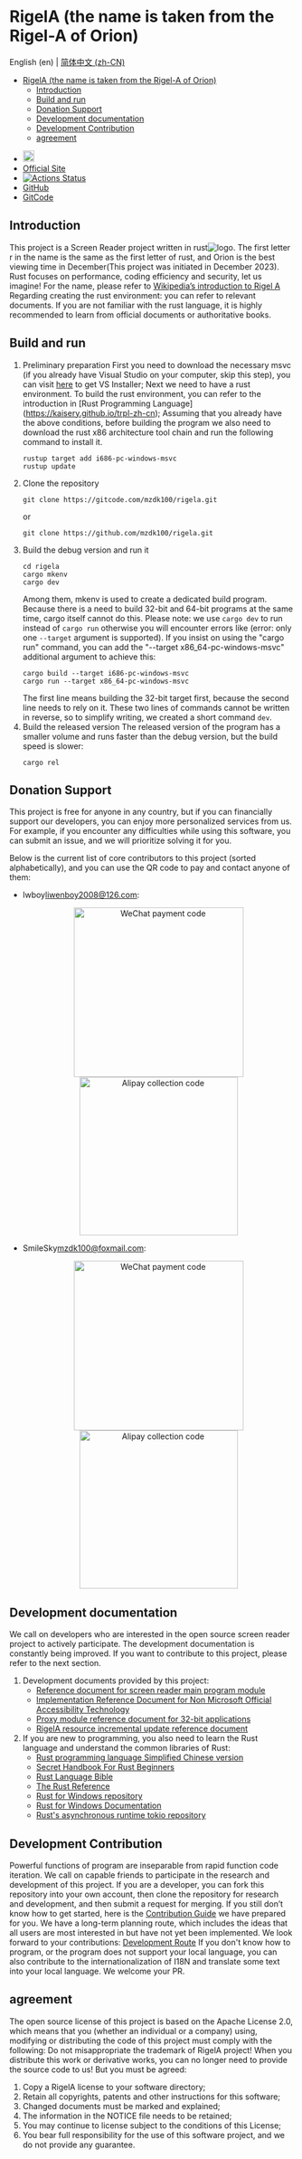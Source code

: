# RigelA (the name is taken from the Rigel-A of Orion)

English (en) | [简体中文 (zh-CN)](README.md)

<!-- TOC -->
* [RigelA (the name is taken from the Rigel-A of Orion)](#rigela-the-name-is-taken-from-the-rigel-a-of-orion)
  * [Introduction](#introduction)
  * [Build and run](#build-and-run)
  * [Donation Support](#donation-support)
  * [Development documentation](#development-documentation)
  * [Development Contribution](#development-contribution)
  * [agreement](#agreement)
<!-- TOC -->

* [<img src="https://api.gitsponsors.com/api/badge/img?id=743708176" height="20">](https://api.gitsponsors.com/api/badge/link?p=NQ2qaC9eM8Eqkk7/NlVCUMnMIYpyYsjpWpVciogJaCWBucmwJ8jIWUJMEdl5e7pq)
* [Official Site](http://rigela.site)
* [![Actions Status](https://github.com/mzdk100/rigela/actions/workflows/rust.yml/badge.svg)](https://github.com/mzdk100/rigela/actions)
* [GitHub](https://github.com/mzdk100/rigela)
* [GitCode](https://gitcode.com/mzdk100/rigela)

## Introduction

This project is a Screen Reader project written in rust![logo](images/logo.ico).
The first letter r in the name is the same as the first letter of rust, and Orion is the best viewing time in December(This project was initiated in December 2023).
Rust focuses on performance, coding efficiency and security, let us imagine!
For the name, please refer
to [Wikipedia’s introduction to Rigel A](https://zh.wikipedia.org/wiki/%E5%8F%83%E5%AE%BF%E4%B8%83)
Regarding creating the rust environment: you can refer to relevant documents. If you are not familiar with the rust
language, it is highly recommended to learn from official documents or authoritative books.

## Build and run

1. Preliminary preparation
   First you need to download the necessary msvc (if you already have Visual Studio on your computer, skip this step),
   you can visit [here](https://visualstudio.microsoft.com/zh-hans/downloads/) to get VS Installer;
   Next we need to have a rust environment. To build the rust environment, you can refer to the introduction
   in [Rust Programming Language] (https://kaisery.github.io/trpl-zh-cn);
   Assuming that you already have the above conditions, before building the program we also need to download the rust
   x86 architecture tool chain and run the following command to install it.
    ```shell
    rustup target add i686-pc-windows-msvc
    rustup update
    ```
2. Clone the repository
    ```shell
    git clone https://gitcode.com/mzdk100/rigela.git
    ```
   or
    ```shell
    git clone https://github.com/mzdk100/rigela.git
    ```
3. Build the debug version and run it
    ```shell
    cd rigela
    cargo mkenv
    cargo dev
    ```
   Among them, mkenv is used to create a dedicated build program. Because there is a need to build 32-bit and 64-bit
   programs at the same time, cargo itself cannot do this.
   Please note: we use `cargo dev` to run instead of `cargo run` otherwise you will encounter errors like (error: only
   one `--target` argument is supported).
   If you insist on using the "cargo run" command, you can add the "--target x86_64-pc-windows-msvc" additional argument
   to achieve this:
    ```shell
    cargo build --target i686-pc-windows-msvc
    cargo run --target x86_64-pc-windows-msvc
    ```
   The first line means building the 32-bit target first, because the second line needs to rely on it. These two lines
   of commands cannot be written in reverse, so to simplify writing, we created a short command `dev`.
4. Build the released version
   The released version of the program has a smaller volume and runs faster than the debug version, but the build speed
   is slower:
    ```shell
    cargo rel
    ```

## Donation Support

This project is free for anyone in any country, but if you can financially support our developers, you can enjoy more personalized services from us.
For example, if you encounter any difficulties while using this software, you can submit an issue, and we will prioritize solving it for you.

Below is the current list of core contributors to this project (sorted alphabetically), and you can use the QR code to pay and contact anyone of them:
- lwboy<liwenboy2008@126.com>:
  <!--suppress HtmlDeprecatedAttribute -->
  <p align="center">
  <!--suppress CheckImageSize -->
  <img alt="WeChat payment code" src="images/lw_weixin.png" width="300px" style="margin: 0 30px;"/>
  <!--suppress CheckImageSize -->
  <img alt="Alipay collection code" src="images/lw_alipay.jpg" width="280px" style="margin: 0 30px;"/>
  </p>

- SmileSky<mzdk100@foxmail.com>:
  <!--suppress HtmlDeprecatedAttribute -->
  <p align="center">
  <!--suppress CheckImageSize -->
  <img alt="WeChat payment code" src="images/lq_weixin.jpg" width="300px"  style="margin: 0 30px;"/>
  <!--suppress CheckImageSize -->
  <img alt="Alipay collection code" src="images/lq_alipay.jpg" width="280px"  style="margin: 0 30px;"/>
  </p>


## Development documentation

We call on developers who are interested in the open source screen reader project to actively participate. The
development documentation is constantly being improved. If you want to contribute to this project, please refer to the
next section.

1. Development documents provided by this project:
    - [Reference document for screen reader main program module](main/README.md)
    - [Implementation Reference Document for Non Microsoft Official Accessibility Technology](a11y/README)
    - [Proxy module reference document for 32-bit applications](proxy32/README.md)
    - [RigelA resource incremental update reference document](resources/README.md)
2. If you are new to programming, you also need to learn the Rust language and understand the common libraries of Rust:
    - [Rust programming language Simplified Chinese version](https://kaisery.github.io/trpl-zh-cn)
    - [Secret Handbook For Rust Beginners](https://rust-book.junmajinlong.com/)
    - [Rust Language Bible](https://course.rs/about-book.html)
    - [The Rust Reference](https://doc.rust-lang.org/stable/reference/)
    - [Rust for Windows repository](https://github.com/microsoft/windows-rs)
    - [Rust for Windows Documentation](https://microsoft.github.io/windows-docs-rs/)
    - [Rust's asynchronous runtime tokio repository](https://github.com/tokio-rs/tokio)

## Development Contribution

Powerful functions of program are inseparable from rapid function code iteration. We call on capable friends to
participate in the research and development of this project.
If you are a developer, you can fork this repository into your own account, then clone the repository for research and
development, and then submit a request for merging.
If you still don’t know how to get started, here is the [Contribution Guide](CONTRIBUTING.md) we have prepared for you.
We have a long-term planning route, which includes the ideas that all users are most interested in but have not yet been
implemented. We look forward to your contributions: [Development Route](https://gitcode.net/mzdk100/rigela/-/issues/1)
If you don't know how to program, or the program does not support your local language, you can also contribute to the
internationalization of I18N and translate some text into your local language. We welcome your PR.

## agreement

The open source license of this project is based on the Apache License 2.0, which means that you (whether an individual
or a company) using, modifying or distributing the code of this project must comply with the following:
Do not misappropriate the trademark of RigelA project!
When you distribute this work or derivative works, you can no longer need to provide the source code to us! But you must
be agreed:

1. Copy a RigelA license to your software directory;
2. Retain all copyrights, patents and other instructions for this software;
3. Changed documents must be marked and explained;
4. The information in the NOTICE file needs to be retained;
5. You may continue to license subject to the conditions of this License;
6. You bear full responsibility for the use of this software project, and we do not provide any guarantee.